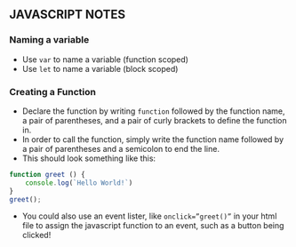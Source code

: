 ## JAVASCRIPT NOTES 
### Naming  a variable 
- Use `var` to name a variable (function scoped) 
- Use `let` to name a variable (block scoped)

### Creating a Function 
- Declare the function by writing `function` followed by the function name, a pair of parentheses, and a pair of curly brackets to define the function in. 
- In order to call the function, simply write the function name followed by a pair of parentheses and a semicolon to end the line.
- This should look something like this: 

``` javascript 
function greet () {
	console.log(`Hello World!`) 
}
greet();
```
- You could also use an event lister, like `onclick=”greet()”` in your html file to assign the javascript function to an event, such as a button being clicked!